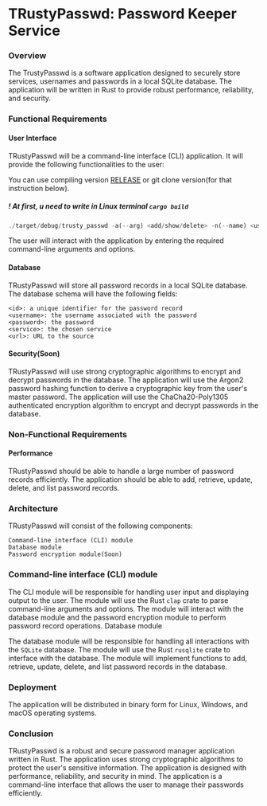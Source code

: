 # TRustyPasswd: Password Keeper Service

### Overview

The TrustyPasswd is a software application designed to securely store services, usernames and passwords in a local SQLite database. The application will be written in Rust to provide robust performance, reliability, and security.

### Functional Requirements
#### User Interface
TRustyPasswd will be a command-line interface (CLI) application. It will provide the following functionalities to the user:

You can use compiling version [RELEASE](https://github.com/1101-1/TRustyPasswd/releases/tag/1.0.0) or git clone version(for that instruction below).

##### ! At first, u need to write in Linux terminal `cargo build`

```rust
./target/debug/trusty_passwd -a(--arg) <add/show/delete> -n(--name) <username> -s(--service) <service> <password> <url>

```

The user will interact with the application by entering the required command-line arguments and options.

#### Database

TRustyPasswd will store all password records in a local SQLite database. The database schema will have the following fields:

    <id>: a unique identifier for the password record
    <username>: the username associated with the password
    <password>: the password
    <service>: the chosen service
    <url>: URL to the source

#### Security(Soon)

TRustyPasswd will use strong cryptographic algorithms to encrypt and decrypt passwords in the database. The application will use the Argon2 password hashing function to derive a cryptographic key from the user's master password. The application will use the ChaCha20-Poly1305 authenticated encryption algorithm to encrypt and decrypt passwords in the database.
### Non-Functional Requirements
#### Performance

TRustyPasswd should be able to handle a large number of password records efficiently. The application should be able to add, retrieve, update, delete, and list password records.
### Architecture

TRustyPasswd will consist of the following components:

    Command-line interface (CLI) module
    Database module
    Password encryption module(Soon)

### Command-line interface (CLI) module

The CLI module will be responsible for handling user input and displaying output to the user. The module will use the Rust `clap` crate to parse command-line arguments and options. The module will interact with the database module and the password encryption module to perform password record operations.
Database module

The database module will be responsible for handling all interactions with the `SQLite` database. The module will use the Rust `rusqlite` crate to interface with the database. The module will implement functions to add, retrieve, update, delete, and list password records in the database.

### Deployment

The application will be distributed in binary form for Linux, Windows, and macOS operating systems.
### Conclusion

TRustyPasswd is a robust and secure password manager application written in Rust. The application uses strong cryptographic algorithms to protect the user's sensitive information. The application is designed with performance, reliability, and security in mind. The application is a command-line interface that allows the user to manage their passwords efficiently.
